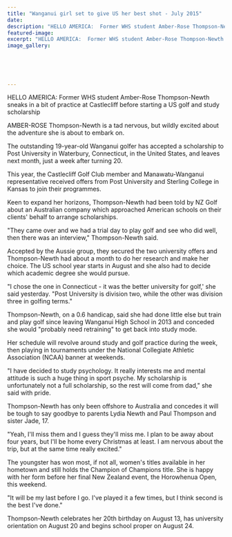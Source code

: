 ```yaml
---
title: "Wanganui girl set to give US her best shot - July 2015"
date: 
description: "HELLO AMERICA:  Former WHS student Amber-Rose Thompson-Newth sneaks in a bit of practice at Castlecliff before starting a US golf and study scholarship, Wanganui Chronicle article on 23/7/15..."
featured-image: 
excerpt: "HELLO AMERICA:  Former WHS student Amber-Rose Thompson-Newth sneaks in a bit of practice at Castlecliff before starting a US golf and study scholarship"
image_gallery:
    
    
    
    
    
---
```


<p>HELLO AMERICA: Former WHS student&nbsp;Amber-Rose Thompson-Newth sneaks in a bit of practice at Castlecliff before starting a US golf and study scholarship</p>
<p>AMBER-ROSE Thompson-Newth is a tad nervous, but wildly excited about the adventure she is about to embark on.</p>
<p>The outstanding 19-year-old Wanganui golfer has accepted a scholarship to Post University in Waterbury, Connecticut, in the United States, and leaves next month, just a week after turning 20.</p>
<p>This year, the Castlecliff Golf Club member and Manawatu-Wanganui representative received offers from Post University and Sterling College in Kansas to join their programmes.</p>
<p>Keen to expand her horizons, Thompson-Newth had been told by NZ Golf about an Australian company which approached American schools on their clients' behalf to arrange scholarships.</p>
<p>"They came over and we had a trial day to play golf and see who did well, then there was an interview," Thompson-Newth said.</p>
<p>Accepted by the Aussie group, they secured the two university offers and Thompson-Newth had about a month to do her research and make her choice. The US school year starts in August and she also had to decide which academic degree she would pursue.</p>
<p>"I chose the one in Connecticut - it was the better university for golf,' she said yesterday. "Post University is division two, while the other was division three in golfing terms."</p>
<p>Thompson-Newth, on a 0.6 handicap, said she had done little else but train and play golf since leaving Wanganui High School in 2013 and conceded she would "probably need retraining" to get back into study mode.</p>
<p>Her schedule will revolve around study and golf practice during the week, then playing in tournaments under the National Collegiate Athletic Association (NCAA) banner at weekends.</p>
<p>"I have decided to study psychology. It really interests me and mental attitude is such a huge thing in sport psyche. My scholarship is unfortunately not a full scholarship, so the rest will come from dad," she said with pride.</p>
<p>Thompson-Newth has only been offshore to Australia and concedes it will be tough to say goodbye to parents Lydia Newth and Paul Thompson and sister Jade, 17.</p>
<p>"Yeah, I'll miss them and I guess they'll miss me. I plan to be away about four years, but I'll be home every Christmas at least. I am nervous about the trip, but at the same time really excited."</p>
<p>The youngster has won most, if not all, women's titles available in her hometown and still holds the Champion of Champions title. She is happy with her form before her final New Zealand event, the Horowhenua Open, this weekend.</p>
<p>"It will be my last before I go. I've played it a few times, but I think second is the best I've done."</p>
<p>Thompson-Newth celebrates her 20th birthday on August 13, has university orientation on August 20 and begins school proper on August 24.</p>

